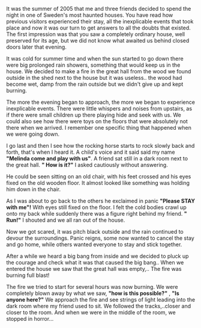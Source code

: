  

It was the summer of 2005 that me and three friends decided to spend the night in one of Sweden's most haunted houses. You have read how previous visitors experienced their stay, all the inexplicable events that took place and now it was our turn to get answers to all the doubts that existed. The first impression was that you saw a completely ordinary house, well preserved for its age, but we did not know what awaited us behind closed doors later that evening.

It was cold for summer time and when the sun started to go down there were big prolonged rain showers, something that would keep us in the house. We decided to make a fire in the great hall from the wood we found outside in the shed next to the house but it was useless.. the wood had become wet, damp from the rain outside but we didn't give up and kept burning.

The more the evening began to approach, the more we began to experience inexplicable events. There were little whispers and noises from upstairs, as if there were small children up there playing hide and seek with us. We could also see how there were toys on the floors that were absolutely not there when we arrived. I remember one specific thing that happened when we were going down.

I go last and then I see how the rocking horse starts to rock slowly back and forth, that's when I heard it. A child's voice and it said said my name **"Melinda come and play with us"**. A friend sat still in a dark room next to the great hall. **" How is it?"** I asked cautiously without answering. 

He could be seen sitting on an old chair, with his feet crossed and his eyes fixed on the old wooden floor. It almost looked like something was holding him down in the chair.

As I was about to go back to the others he exclaimed in panic **"Please STAY with me"!** With eyes still fixed on the floor. I felt the cold bodies crawl up onto my back while suddenly there was a figure right behind my friend. **" Run!"** I shouted and we all ran out of the house.

Now we got scared, it was pitch black outside and the rain continued to devour the surroundings. Panic reigns, some now wanted to cancel the stay and go home, while others wanted everyone to stay and stick together.

After a while we heard a big bang from inside and we decided to pluck up the courage and check what it was that caused the big bang.. When we entered the house we saw that the great hall was empty,.. The fire was burning full blast!

The fire we tried to start for several hours was now burning. We were completely blown away by what we saw, **"how is this possible?"** , **"Is anyone here?"** We approach the fire and see strings of light leading into the dark room where my friend used to sit. We followed the tracks,..closer and closer to the room. And when we were in the middle of the room, we stopped in horror...